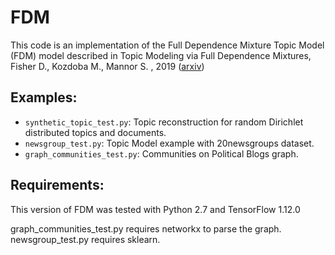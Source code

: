 # FDM
This code is an implementation of the Full Dependence Mixture Topic Model (FDM) model described in Topic Modeling via Full Dependence Mixtures,  Fisher D., Kozdoba M., Mannor S. , 2019 ([arxiv](https://arxiv.org/abs/1906.06181))

## Examples:
* `synthetic_topic_test.py`: Topic reconstruction for random Dirichlet distributed topics and documents. 
* `newsgroup_test.py`: Topic Model example with 20newsgroups dataset. 
* `graph_communities_test.py`: Communities on Political Blogs graph.

## Requirements:
This version of FDM was tested with Python 2.7 and TensorFlow 1.12.0 

graph_communities_test.py requires networkx to parse the graph. 
newsgroup_test.py requires sklearn. 




